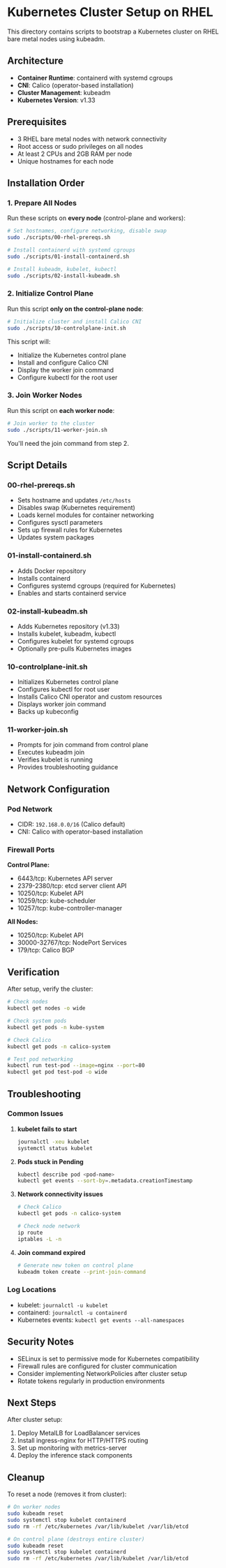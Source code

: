 # Kubernetes Cluster Setup on RHEL

This directory contains scripts to bootstrap a Kubernetes cluster on RHEL bare metal nodes using kubeadm.

## Architecture

- **Container Runtime**: containerd with systemd cgroups
- **CNI**: Calico (operator-based installation)
- **Cluster Management**: kubeadm
- **Kubernetes Version**: v1.33

## Prerequisites

- 3 RHEL bare metal nodes with network connectivity
- Root access or sudo privileges on all nodes
- At least 2 CPUs and 2GB RAM per node
- Unique hostnames for each node

## Installation Order

### 1. Prepare All Nodes

Run these scripts on **every node** (control-plane and workers):

```bash
# Set hostnames, configure networking, disable swap
sudo ./scripts/00-rhel-prereqs.sh

# Install containerd with systemd cgroups
sudo ./scripts/01-install-containerd.sh

# Install kubeadm, kubelet, kubectl
sudo ./scripts/02-install-kubeadm.sh
```

### 2. Initialize Control Plane

Run this script **only on the control-plane node**:

```bash
# Initialize cluster and install Calico CNI
sudo ./scripts/10-controlplane-init.sh
```

This script will:
- Initialize the Kubernetes control plane
- Install and configure Calico CNI
- Display the worker join command
- Configure kubectl for the root user

### 3. Join Worker Nodes

Run this script on **each worker node**:

```bash
# Join worker to the cluster
sudo ./scripts/11-worker-join.sh
```

You'll need the join command from step 2.

## Script Details

### 00-rhel-prereqs.sh
- Sets hostname and updates `/etc/hosts`
- Disables swap (Kubernetes requirement)
- Loads kernel modules for container networking
- Configures sysctl parameters
- Sets up firewall rules for Kubernetes
- Updates system packages

### 01-install-containerd.sh
- Adds Docker repository
- Installs containerd
- Configures systemd cgroups (required for Kubernetes)
- Enables and starts containerd service

### 02-install-kubeadm.sh
- Adds Kubernetes repository (v1.33)
- Installs kubelet, kubeadm, kubectl
- Configures kubelet for systemd cgroups
- Optionally pre-pulls Kubernetes images

### 10-controlplane-init.sh
- Initializes Kubernetes control plane
- Configures kubectl for root user
- Installs Calico CNI operator and custom resources
- Displays worker join command
- Backs up kubeconfig

### 11-worker-join.sh
- Prompts for join command from control plane
- Executes kubeadm join
- Verifies kubelet is running
- Provides troubleshooting guidance

## Network Configuration

### Pod Network
- CIDR: `192.168.0.0/16` (Calico default)
- CNI: Calico with operator-based installation

### Firewall Ports

**Control Plane:**
- 6443/tcp: Kubernetes API server
- 2379-2380/tcp: etcd server client API
- 10250/tcp: Kubelet API
- 10259/tcp: kube-scheduler
- 10257/tcp: kube-controller-manager

**All Nodes:**
- 10250/tcp: Kubelet API
- 30000-32767/tcp: NodePort Services
- 179/tcp: Calico BGP

## Verification

After setup, verify the cluster:

```bash
# Check nodes
kubectl get nodes -o wide

# Check system pods
kubectl get pods -n kube-system

# Check Calico
kubectl get pods -n calico-system

# Test pod networking
kubectl run test-pod --image=nginx --port=80
kubectl get pod test-pod -o wide
```

## Troubleshooting

### Common Issues

1. **kubelet fails to start**
   ```bash
   journalctl -xeu kubelet
   systemctl status kubelet
   ```

2. **Pods stuck in Pending**
   ```bash
   kubectl describe pod <pod-name>
   kubectl get events --sort-by=.metadata.creationTimestamp
   ```

3. **Network connectivity issues**
   ```bash
   # Check Calico
   kubectl get pods -n calico-system
   
   # Check node network
   ip route
   iptables -L -n
   ```

4. **Join command expired**
   ```bash
   # Generate new token on control plane
   kubeadm token create --print-join-command
   ```

### Log Locations

- kubelet: `journalctl -u kubelet`
- containerd: `journalctl -u containerd`
- Kubernetes events: `kubectl get events --all-namespaces`

## Security Notes

- SELinux is set to permissive mode for Kubernetes compatibility
- Firewall rules are configured for cluster communication
- Consider implementing NetworkPolicies after cluster setup
- Rotate tokens regularly in production environments

## Next Steps

After cluster setup:
1. Deploy MetalLB for LoadBalancer services
2. Install ingress-nginx for HTTP/HTTPS routing
3. Set up monitoring with metrics-server
4. Deploy the inference stack components

## Cleanup

To reset a node (removes it from cluster):

```bash
# On worker nodes
sudo kubeadm reset
sudo systemctl stop kubelet containerd
sudo rm -rf /etc/kubernetes /var/lib/kubelet /var/lib/etcd

# On control plane (destroys entire cluster)
sudo kubeadm reset
sudo systemctl stop kubelet containerd
sudo rm -rf /etc/kubernetes /var/lib/kubelet /var/lib/etcd
```
